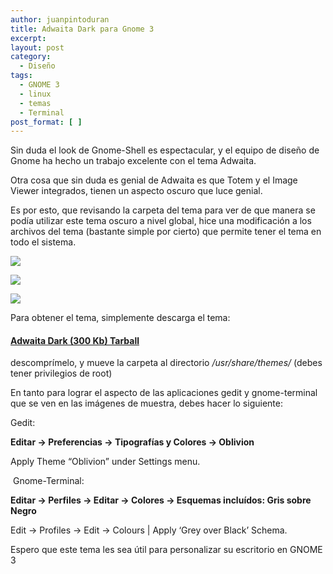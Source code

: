 ```yaml
---
author: juanpintoduran
title: Adwaita Dark para Gnome 3
excerpt:
layout: post
category:
  - Diseño
tags:
  - GNOME 3
  - linux
  - temas
  - Terminal
post_format: [ ]
---
```

Sin duda el look de Gnome-Shell es espectacular, y el equipo de diseño de Gnome ha hecho un trabajo excelente con el tema Adwaita.

Otra cosa que sin duda es genial de Adwaita es que Totem y el Image Viewer integrados, tienen un aspecto oscuro que luce genial.

Es por esto, que revisando la carpeta del tema para ver de que manera se podía utilizar este tema oscuro a nivel global, hice una modificación a los archivos del tema (bastante simple por cierto) que permite tener el tema en todo el sistema.

[![][1]][1]

[![][2]][2]

[![][3]][3]

Para obtener el tema, simplemente descarga el tema:

#### [**Adwaita Dark (300 Kb) Tarball**][4]

descomprímelo, y mueve la carpeta al directorio */usr/share/themes/* (debes tener privilegios de root)

En tanto para lograr el aspecto de las aplicaciones gedit y gnome-terminal que se ven en las imágenes de muestra, debes hacer lo siguiente:

Gedit:

**Editar → Preferencias → Tipografías y Colores → Oblivion**

Apply Theme “Oblivion” under Settings menu.

 Gnome-Terminal:

**Editar → Perfiles → Editar → Colores → Esquemas incluídos: Gris sobre Negro**

Edit → Profiles → Edit → Colours | Apply ‘Grey over Black’ Schema.

Espero que este tema les sea útil para personalizar su escritorio en GNOME 3

 
 [1]: http://cabargas.com/images/adwaita-black.png
 [2]: http://cabargas.com/images/adwaita-black2.png
 [3]: http://cabargas.com/images/adwaita-black3.png
 [4]: http://cabargas.com/proyectos/gnome-shell/themes/Adwaita-Dark.tar.gz